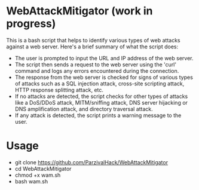 # WebAttackMitigator (work in progress)
This is a bash script that helps to identify various types of web attacks against a web server. 
Here's a brief summary of what the script does:
- The user is prompted to input the URL and IP address of the web server.
- The script then sends a request to the web server using the 'curl' command and logs any errors encountered during the connection.
- The response from the web server is checked for signs of various types of attacks such as a SQL injection attack, cross-site scripting attack, HTTP response splitting attack, etc.
- If no attacks are detected, the script checks for other types of attacks like a DoS/DDoS attack, MITM/sniffing attack, DNS server hijacking or DNS amplification attack, and directory traversal attack.
- If any attack is detected, the script prints a warning message to the user.
# Usage
- git clone https://github.com/ParzivalHack/WebAttackMitigator
- cd WebAttackMitigator
- chmod +x wam.sh
- bash wam.sh

